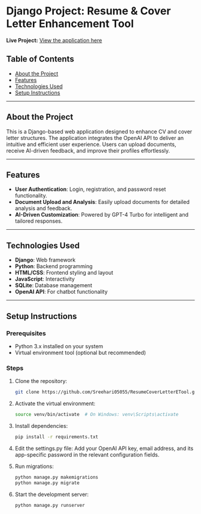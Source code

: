 # Django Project: Resume & Cover Letter Enhancement Tool

**Live Project:** [View the application here](https://c366sree.pythonanywhere.com/)

## Table of Contents
- [About the Project](#about-the-project)
- [Features](#features)
- [Technologies Used](#technologies-used)
- [Setup Instructions](#setup-instructions)

---

## About the Project

This is a Django-based web application designed to enhance CV and cover letter structures. The application integrates the OpenAI API to deliver an intuitive and efficient user experience. Users can upload documents, receive AI-driven feedback, and improve their profiles effortlessly.

---

## Features
- **User Authentication**: Login, registration, and password reset functionality.
- **Document Upload and Analysis**: Easily upload documents for detailed analysis and feedback.
- **AI-Driven Customization**: Powered by GPT-4 Turbo for intelligent and tailored responses.

---

## Technologies Used
- **Django**: Web framework
- **Python**: Backend programming
- **HTML/CSS**: Frontend styling and layout
- **JavaScript**: Interactivity 
- **SQLite**: Database management
- **OpenAI API**: For chatbot functionality


---

## Setup Instructions

### Prerequisites
- Python 3.x installed on your system
- Virtual environment tool (optional but recommended)

### Steps
1. Clone the repository:
   ```bash
   git clone https://github.com/Sreehari05055/ResumeCoverLetterETool.git

2. Activate the virtual environment:
   ```bash
   source venv/bin/activate  # On Windows: venv\Scripts\activate

3. Install dependencies:
   ```bash
   pip install -r requirements.txt
   
4. Edit the settings.py file:
   Add your OpenAI API key, email address, and its app-specific password in the relevant configuration fields.


5. Run migrations:
   ```bash
   python manage.py makemigrations
   python manage.py migrate

6. Start the development server:
   ```bash
   python manage.py runserver
